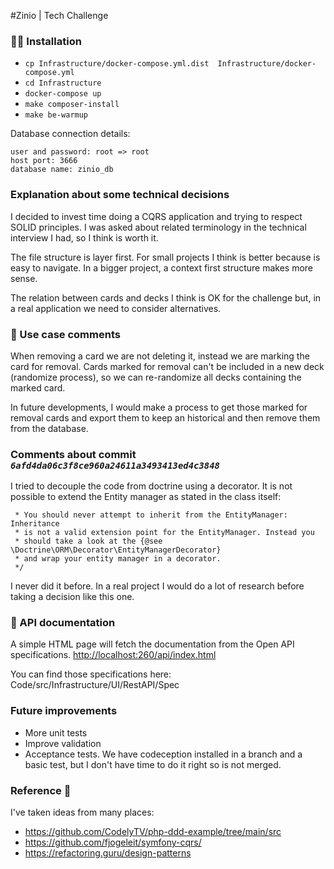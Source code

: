 #Zinio  | Tech Challenge

###  👩‍💻 Installation

* `cp Infrastructure/docker-compose.yml.dist  Infrastructure/docker-compose.yml`
* `cd Infrastructure`
* `docker-compose up`
* `make composer-install`
* `make be-warmup`

Database connection details:
```
user and password: root => root
host port: 3666
database name: zinio_db
```

### Explanation about some technical decisions
I decided to invest time doing a CQRS application and trying to respect SOLID principles. I was asked about related terminology in the technical interview I had, so I think is worth it.

The file structure is layer first. For small projects I think is better because is easy to navigate. In a bigger project, a context first structure makes more sense.

The relation between cards and decks I think is OK for the challenge but, in a real application we need to consider alternatives.

### 👷 Use case comments
When removing a card we are not deleting it,  instead we are marking the card for removal. Cards marked for removal can't be included in a new deck (randomize process), so we can re-randomize all decks containing the marked card.

In future developments,  I would make a process to get those marked for removal cards and export them to keep an historical and then remove them from the database.

### Comments about commit _`6afd4da06c3f8ce960a24611a3493413ed4c3848`_
I tried to decouple the code from doctrine using a decorator. It is not possible to extend the Entity manager as stated in the class itself:
```
 * You should never attempt to inherit from the EntityManager: Inheritance
 * is not a valid extension point for the EntityManager. Instead you
 * should take a look at the {@see \Doctrine\ORM\Decorator\EntityManagerDecorator}
 * and wrap your entity manager in a decorator.
 */
```
I never did it before. In a real project I would do a lot of research before taking a decision like this one.

### 👀 API documentation
A simple HTML page will fetch the documentation from the Open API specifications.
[http://localhost:260/api/index.html](http://localhost:260/api/index.html)


You can find those specifications here:  Code/src/Infrastructure/UI/RestAPI/Spec

###  Future improvements
* More unit tests
* Improve validation
* Acceptance tests. We have codeception installed in a branch and a basic test, but I don't have time to do it right so is not merged.

### Reference 📖
I've taken ideas from many places:
* https://github.com/CodelyTV/php-ddd-example/tree/main/src
* https://github.com/fjogeleit/symfony-cqrs/
* https://refactoring.guru/design-patterns